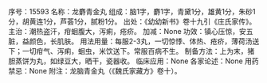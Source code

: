 序号：15593
名称：龙麝青金丸
组成：脑1字，麝1字，青黛1分，雄黄1分，朱砂1分，胡黄连1分，芦荟1分，腻粉1分。
出处：《幼幼新书》卷十九引《庄氏家传》。
主治：潮热盗汗，疳蛔腹大，泻痢，疮疥。
加减：None
功效：镇心压惊，安五脏，益颜色，长肌肤。
用法用量：每服2-3丸，一切惊悸、体热、疮疥，薄荷汤送下；一切疳气、泻痢，蛔虫，米饮送下。常服百病不生。
制备方法：上为末，猪胆蒸饼为丸，如绿豆大，晒干，瓷器收。
临床应用：None
各家论述：None
用药禁忌：None
附注：龙脑青金丸（《魏氏家藏方》卷十）。
